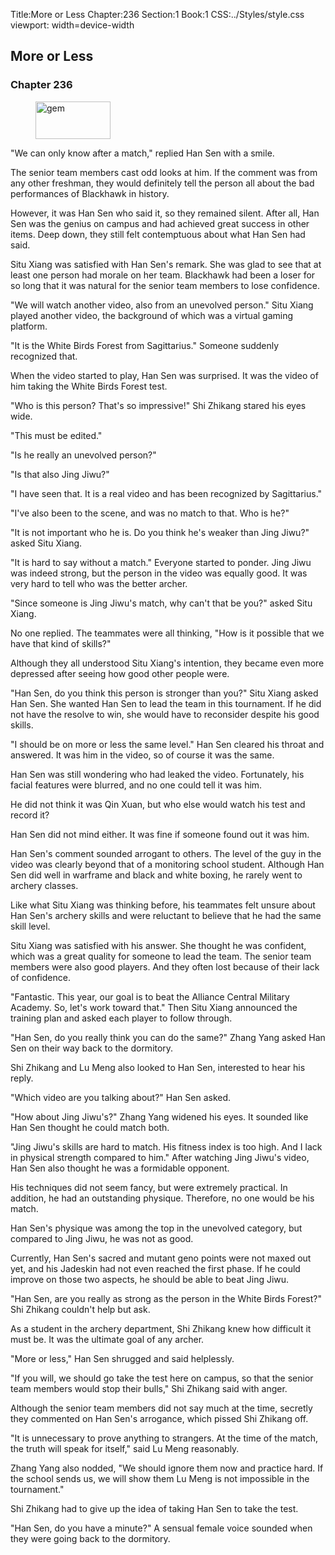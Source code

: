 Title:More or Less 
Chapter:236 
Section:1 
Book:1 
CSS:../Styles/style.css 
viewport: width=device-width
  
## More or Less
### Chapter 236
  
<figure>
	<img src="../Images/gem.gif" alt="gem" id="gem" width="120" height="60" />
</figure>
  

  
"We can only know after a match," replied Han Sen with a smile.

The senior team members cast odd looks at him. If the comment was from any other freshman, they would definitely tell the person all about the bad performances of Blackhawk in history.

However, it was Han Sen who said it, so they remained silent. After all, Han Sen was the genius on campus and had achieved great success in other items. Deep down, they still felt contemptuous about what Han Sen had said.

Situ Xiang was satisfied with Han Sen's remark. She was glad to see that at least one person had morale on her team. Blackhawk had been a loser for so long that it was natural for the senior team members to lose confidence.

"We will watch another video, also from an unevolved person." Situ Xiang played another video, the background of which was a virtual gaming platform.

"It is the White Birds Forest from Sagittarius." Someone suddenly recognized that.

When the video started to play, Han Sen was surprised. It was the video of him taking the White Birds Forest test.

"Who is this person? That's so impressive!" Shi Zhikang stared his eyes wide.

"This must be edited."

"Is he really an unevolved person?"

"Is that also Jing Jiwu?"

"I have seen that. It is a real video and has been recognized by Sagittarius."

"I've also been to the scene, and was no match to that. Who is he?"

"It is not important who he is. Do you think he's weaker than Jing Jiwu?" asked Situ Xiang.

"It is hard to say without a match." Everyone started to ponder. Jing Jiwu was indeed strong, but the person in the video was equally good. It was very hard to tell who was the better archer.

"Since someone is Jing Jiwu's match, why can't that be you?" asked Situ Xiang.

No one replied. The teammates were all thinking, "How is it possible that we have that kind of skills?"

Although they all understood Situ Xiang's intention, they became even more depressed after seeing how good other people were.

"Han Sen, do you think this person is stronger than you?" Situ Xiang asked Han Sen. She wanted Han Sen to lead the team in this tournament. If he did not have the resolve to win, she would have to reconsider despite his good skills.

"I should be on more or less the same level." Han Sen cleared his throat and answered. It was him in the video, so of course it was the same.

Han Sen was still wondering who had leaked the video. Fortunately, his facial features were blurred, and no one could tell it was him.

He did not think it was Qin Xuan, but who else would watch his test and record it?

Han Sen did not mind either. It was fine if someone found out it was him.

Han Sen's comment sounded arrogant to others. The level of the guy in the video was clearly beyond that of a monitoring school student. Although Han Sen did well in warframe and black and white boxing, he rarely went to archery classes.

Like what Situ Xiang was thinking before, his teammates felt unsure about Han Sen's archery skills and were reluctant to believe that he had the same skill level.

Situ Xiang was satisfied with his answer. She thought he was confident, which was a great quality for someone to lead the team. The senior team members were also good players. And they often lost because of their lack of confidence.

"Fantastic. This year, our goal is to beat the Alliance Central Military Academy. So, let's work toward that." Then Situ Xiang announced the training plan and asked each player to follow through.

"Han Sen, do you really think you can do the same?" Zhang Yang asked Han Sen on their way back to the dormitory.

Shi Zhikang and Lu Meng also looked to Han Sen, interested to hear his reply.

"Which video are you talking about?" Han Sen asked.

"How about Jing Jiwu's?" Zhang Yang widened his eyes. It sounded like Han Sen thought he could match both.

"Jing Jiwu's skills are hard to match. His fitness index is too high. And I lack in physical strength compared to him." After watching Jing Jiwu's video, Han Sen also thought he was a formidable opponent.

His techniques did not seem fancy, but were extremely practical. In addition, he had an outstanding physique. Therefore, no one would be his match.

Han Sen's physique was among the top in the unevolved category, but compared to Jing Jiwu, he was not as good.

Currently, Han Sen's sacred and mutant geno points were not maxed out yet, and his Jadeskin had not even reached the first phase. If he could improve on those two aspects, he should be able to beat Jing Jiwu.

"Han Sen, are you really as strong as the person in the White Birds Forest?" Shi Zhikang couldn't help but ask.

As a student in the archery department, Shi Zhikang knew how difficult it must be. It was the ultimate goal of any archer.

"More or less," Han Sen shrugged and said helplessly.

"If you will, we should go take the test here on campus, so that the senior team members would stop their bulls," Shi Zhikang said with anger.

Although the senior team members did not say much at the time, secretly they commented on Han Sen's arrogance, which pissed Shi Zhikang off.

"It is unnecessary to prove anything to strangers. At the time of the match, the truth will speak for itself," said Lu Meng reasonably.

Zhang Yang also nodded, "We should ignore them now and practice hard. If the school sends us, we will show them Lu Meng is not impossible in the tournament."

Shi Zhikang had to give up the idea of taking Han Sen to take the test.

"Han Sen, do you have a minute?" A sensual female voice sounded when they were going back to the dormitory.